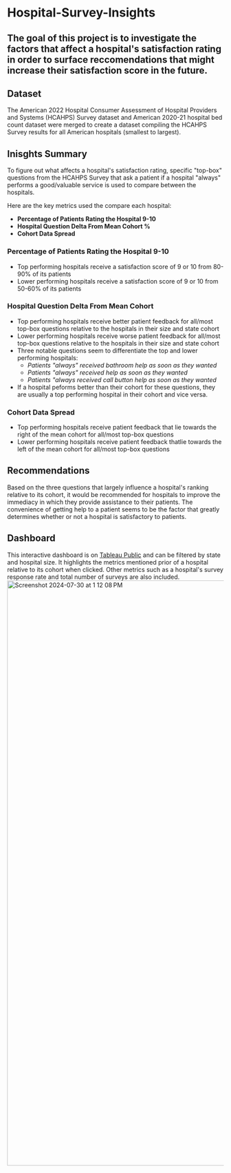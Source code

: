 # Hospital-Survey-Insights

## The goal of this project is to investigate the factors that affect a hospital's satisfaction rating in order to surface reccomendations that might increase their satisfaction score in the future. 

## Dataset
The American 2022 Hospital Consumer Assessment of Hospital Providers and Systems (HCAHPS) Survey dataset and American 2020-21 hospital bed count dataset were merged to create a dataset compiling the HCAHPS Survey results for all American hospitals (smallest to largest). 

## Inisghts Summary
To figure out what affects a hospital's satisfaction rating, specific "top-box" questions from the HCAHPS Survey that ask a patient if a hospital "always" performs a good/valuable service is used to compare between the hospitals. 

Here are the key metrics used the compare each hospital:
- **Percentage of Patients Rating the Hospital 9-10**
- **Hospital Question Delta From Mean Cohort %**
- **Cohort Data Spread**

### Percentage of Patients Rating the Hospital 9-10
- Top performing hospitals receive a satisfaction score of 9 or 10 from 80-90% of its patients 
- Lower performing hospitals receive a satisfaction score of 9 or 10 from 50-60% of its patients 

### Hospital Question Delta From Mean Cohort
- Top performing hospitals receive better patient feedback for all/most top-box questions relative to the hospitals in their size and state cohort
- Lower performing hospitals receive worse patient feedback for all/most top-box questions relative to the hospitals in their size and state cohort
- Three notable questions seem to differentiate the top and lower performing hospitals:
    - *Patients "always" received bathroom help as soon as they wanted*
    - *Patients "always" received help as soon as they wanted*
    - *Patients "always received call button help as soon as they wanted*
- If a hospital peforms better than their cohort for these questions, they are usually a top performing hospital in their cohort and vice versa.

### Cohort Data Spread
- Top performing hospitals receive patient feedback that lie towards the right of the mean cohort for all/most top-box questions
- Lower performing hospitals receive patient feedback thatlie towards the left of the mean cohort for all/most top-box questions

## Recommendations
Based on the three questions that largely influence a hospital's ranking relative to its cohort, it would be recommended for hospitals to improve the immediacy in which they provide assistance to their patients. The convenience of getting help to a patient seems to be the factor that greatly determines whether or not a hospital is satisfactory to patients. 

## Dashboard
This interactive dashboard is on [Tableau Public](https://public.tableau.com/app/profile/charlm.escalera/viz/HCAHPS_Survey_Dashboard/HCAHPSDashboard) and can be filtered by state and hospital size. It highlights the metrics mentioned prior of a hospital relative to its cohort when clicked. Other metrics such as a hospital's survey response rate and total number of surveys are also included.
<img width="1360" alt="Screenshot 2024-07-30 at 1 12 08 PM" src="https://github.com/user-attachments/assets/00804802-a539-485f-a9f7-9e6bccfa4a20">


